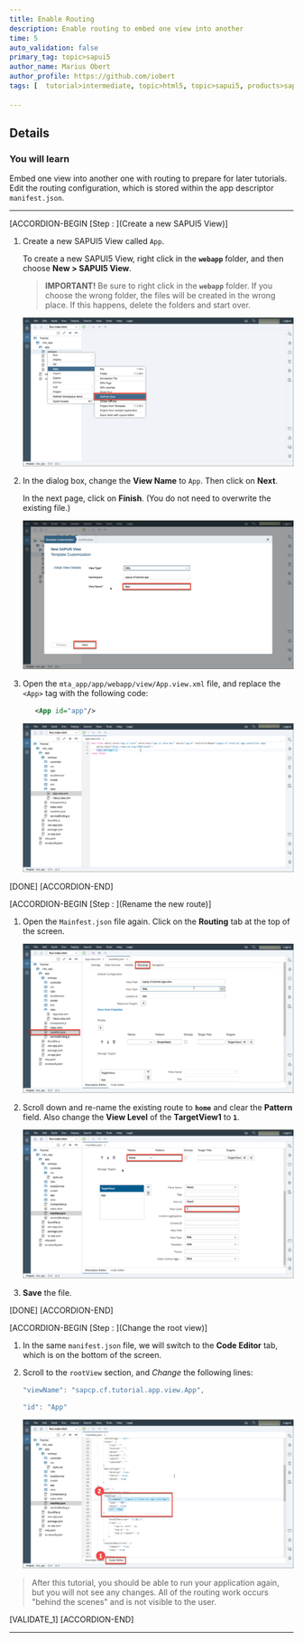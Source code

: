 ```yaml
---
title: Enable Routing
description: Enable routing to embed one view into another
time: 5
auto_validation: false
primary_tag: topic>sapui5
author_name: Marius Obert
author_profile: https://github.com/iobert
tags: [  tutorial>intermediate, topic>html5, topic>sapui5, products>sap-cloud-platform, products>sap-cloud-platform-for-the-cloud-foundry-environment, products>sap-web-ide ]

---
```


## Details
### You will learn  
Embed one view into another one with routing to prepare for later tutorials. Edit the routing configuration, which is stored within the app descriptor `manifest.json`.

---


[ACCORDION-BEGIN [Step : ](Create a new SAPUI5 View)]
1.  Create a new SAPUI5 View called `App`.  

    To create a new SAPUI5 View, right click in the **`webapp`** folder, and then choose **New > SAPUI5 View**.

    > **IMPORTANT!** Be sure to right click in the **`webapp`** folder.  If you choose the wrong folder, the files will be created in the wrong place.  If this happens, delete the folders and start over.

    ![right click on webapp and select New - SAPUI5 View](1.png)

2.  In the dialog box, change the **View Name** to `App`.  Then click on **Next**.  

    In the next page, click on **Finish**.  (You do not need to overwrite the existing file.)

    ![enter file name](1b.png)

3.  Open the `mta_app/app/webapp/view/App.view.xml` file, and replace the `<App>` tag with the following code:

    ```XML
	   <App id="app"/>
    ```

    ![Add code to App.view.xml](2.png)

[DONE]
[ACCORDION-END]

[ACCORDION-BEGIN [Step : ](Rename the new route)]
1.  Open the `Mainfest.json` file again.  Click on the **Routing** tab at the top of the screen.



    ![routing](3.png)

2.  Scroll down and re-name the existing route to **`home`** and clear the **Pattern** field. Also change the **View Level** of the **TargetView1** to **`1`**.

    ![Add a new target](4.png)

3.  **Save** the file.


[DONE]
[ACCORDION-END]

[ACCORDION-BEGIN [Step : ](Change the root view)]
1. In the same `manifest.json` file, we will switch to the **Code Editor** tab, which is on the bottom of the screen.

2. Scroll to the `rootView` section, and *Change* the following lines:

    ```JavaScript
    "viewName": "sapcp.cf.tutorial.app.view.App",
    ```

    ```JavaScript
    "id": "App"
    ```

    ![Update manifest.json to use new view](5.png)

> After this tutorial, you should be able to run your application again, but you will not see any changes.  All of the routing work occurs "behind the scenes" and is not visible to the user.   


[VALIDATE_1]
[ACCORDION-END]

----
